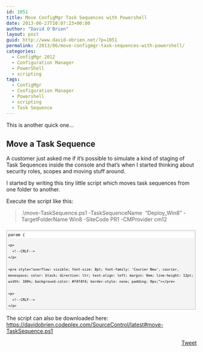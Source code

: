 ```yaml
---
id: 1051
title: Move ConfigMgr Task Sequences with Powershell
date: 2013-06-27T10:07:23+00:00
author: "David O'Brien"
layout: post
guid: http://www.david-obrien.net/?p=1051
permalink: /2013/06/move-configmgr-task-sequences-with-powershell/
categories:
  - ConfigMgr 2012
  - Configuration Manager
  - PowerShell
  - scripting
tags:
  - ConfigMgr
  - Configuration Manager
  - Powershell
  - scripting
  - Task Sequence
---
```

This is another quick one…

## Move a Task Sequence

A customer just asked me if it’s possible to simulate a kind of staging of Task Sequences inside the console and that’s when I started thinking about security roles, scopes and moving stuff around.

I started by writing this tiny little script which moves task sequences from one folder to another.

Execute the script like this:

> .\move-TaskSequence.ps1 -TaskSequenceName  &#8220;Deploy_Win8&#8221; -TargetFolderName Win8 -SiteCode PR1 -CMProvider cm12

<div id="codeSnippetWrapper" style="overflow: auto; cursor: text; font-size: 8pt; font-family: 'Courier New', courier, monospace; direction: ltr; text-align: left; margin: 20px 0px 10px; line-height: 12pt; max-height: 200px; width: 97.5%; background-color: #f4f4f4; border: silver 1px solid; padding: 4px;">
  <div id="codeSnippet" style="overflow: visible; font-size: 8pt; font-family: 'Courier New', courier, monospace; color: black; direction: ltr; text-align: left; line-height: 12pt; width: 100%; background-color: #f4f4f4; border-style: none; padding: 0px;">
    <pre style="overflow: visible; font-size: 8pt; font-family: 'Courier New', courier, monospace; color: black; direction: ltr; text-align: left; margin: 0em; line-height: 12pt; width: 100%; background-color: white; border-style: none; padding: 0px;">param (</pre>
    
    <p>
      <!--CRLF-->
    </p>
    
    <pre style="overflow: visible; font-size: 8pt; font-family: 'Courier New', courier, monospace; color: black; direction: ltr; text-align: left; margin: 0em; line-height: 12pt; width: 100%; background-color: #f4f4f4; border-style: none; padding: 0px;"></pre>
    
    <p>
      <!--CRLF-->
    </p>
    
    <pre style="overflow: visible; font-size: 8pt; font-family: 'Courier New', courier, monospace; color: black; direction: ltr; text-align: left; margin: 0em; line-height: 12pt; width: 100%; background-color: white; border-style: none; padding: 0px;">[<span style="color: #0000ff;">string</span>]$TaskSequenceName,</pre>
    
    <p>
      <!--CRLF-->
    </p>
    
    <pre style="overflow: visible; font-size: 8pt; font-family: 'Courier New', courier, monospace; color: black; direction: ltr; text-align: left; margin: 0em; line-height: 12pt; width: 100%; background-color: #f4f4f4; border-style: none; padding: 0px;">[<span style="color: #0000ff;">string</span>]$TargetFolderName,</pre>
    
    <p>
      <!--CRLF-->
    </p>
    
    <pre style="overflow: visible; font-size: 8pt; font-family: 'Courier New', courier, monospace; color: black; direction: ltr; text-align: left; margin: 0em; line-height: 12pt; width: 100%; background-color: white; border-style: none; padding: 0px;">[<span style="color: #0000ff;">string</span>]$SiteCode,</pre>
    
    <p>
      <!--CRLF-->
    </p>
    
    <pre style="overflow: visible; font-size: 8pt; font-family: 'Courier New', courier, monospace; color: black; direction: ltr; text-align: left; margin: 0em; line-height: 12pt; width: 100%; background-color: #f4f4f4; border-style: none; padding: 0px;">[<span style="color: #0000ff;">string</span>]$CMProvider</pre>
    
    <p>
      <!--CRLF-->
    </p>
    
    <pre style="overflow: visible; font-size: 8pt; font-family: 'Courier New', courier, monospace; color: black; direction: ltr; text-align: left; margin: 0em; line-height: 12pt; width: 100%; background-color: white; border-style: none; padding: 0px;">)</pre>
    
    <p>
      <!--CRLF-->
    </p>
    
    <pre style="overflow: visible; font-size: 8pt; font-family: 'Courier New', courier, monospace; color: black; direction: ltr; text-align: left; margin: 0em; line-height: 12pt; width: 100%; background-color: #f4f4f4; border-style: none; padding: 0px;"></pre>
    
    <p>
      <!--CRLF-->
    </p>
    
    <pre style="overflow: visible; font-size: 8pt; font-family: 'Courier New', courier, monospace; color: black; direction: ltr; text-align: left; margin: 0em; line-height: 12pt; width: 100%; background-color: white; border-style: none; padding: 0px;">[int]$ObjectID = 20</pre>
    
    <p>
      <!--CRLF-->
    </p>
    
    <pre style="overflow: visible; font-size: 8pt; font-family: 'Courier New', courier, monospace; color: black; direction: ltr; text-align: left; margin: 0em; line-height: 12pt; width: 100%; background-color: #f4f4f4; border-style: none; padding: 0px;">[<span style="color: #0000ff;">string</span>]$TaskSequence = <span style="color: #006080;">""</span></pre>
    
    <p>
      <!--CRLF-->
    </p>
    
    <pre style="overflow: visible; font-size: 8pt; font-family: 'Courier New', courier, monospace; color: black; direction: ltr; text-align: left; margin: 0em; line-height: 12pt; width: 100%; background-color: white; border-style: none; padding: 0px;">$TaskSequence = (<span style="color: #0000ff;">Get</span>-WmiObject -<span style="color: #0000ff;">Class</span> SMS_TaskSequencePackage -<span style="color: #0000ff;">Namespace</span> root\sms\site_$SiteCode -Filter <span style="color: #006080;">"Name = '$($TaskSequenceName)'"</span> -ComputerName $CMProvider).PackageID</pre>
    
    <p>
      <!--CRLF-->
    </p>
    
    <pre style="overflow: visible; font-size: 8pt; font-family: 'Courier New', courier, monospace; color: black; direction: ltr; text-align: left; margin: 0em; line-height: 12pt; width: 100%; background-color: #f4f4f4; border-style: none; padding: 0px;">[int]$SourceFolder = (<span style="color: #0000ff;">Get</span>-WmiObject -<span style="color: #0000ff;">Class</span> SMS_ObjectContainerItem -<span style="color: #0000ff;">Namespace</span> root\sms\site_$SiteCode -Filter <span style="color: #006080;">"InstanceKey = '$($TaskSequence)'"</span> -ComputerName $CMProvider).ContainerNodeID</pre>
    
    <p>
      <!--CRLF-->
    </p>
    
    <pre style="overflow: visible; font-size: 8pt; font-family: 'Courier New', courier, monospace; color: black; direction: ltr; text-align: left; margin: 0em; line-height: 12pt; width: 100%; background-color: white; border-style: none; padding: 0px;">[int]$TargetFolder = (<span style="color: #0000ff;">Get</span>-WmiObject -<span style="color: #0000ff;">Class</span> SMS_ObjectContainerNode -<span style="color: #0000ff;">Namespace</span> root\sms\site_$SiteCode -Filter <span style="color: #006080;">"ObjectType = '20' and Name = '$($TargetFolderName)'"</span> -ComputerName $CMProvider).ContainerNodeID</pre>
    
    <p>
      <!--CRLF-->
    </p>
    
    <pre style="overflow: visible; font-size: 8pt; font-family: 'Courier New', courier, monospace; color: black; direction: ltr; text-align: left; margin: 0em; line-height: 12pt; width: 100%; background-color: #f4f4f4; border-style: none; padding: 0px;"></pre>
    
    <p>
      <!--CRLF-->
    </p>
    
    <pre style="overflow: visible; font-size: 8pt; font-family: 'Courier New', courier, monospace; color: black; direction: ltr; text-align: left; margin: 0em; line-height: 12pt; width: 100%; background-color: white; border-style: none; padding: 0px;">$Parameters = ([wmiclass]<span style="color: #006080;">"\\$($CMProvider)\root\SMS\Site_$($SiteCode):SMS_ObjectContainerItem"</span>).psbase.GetMethodParameters(<span style="color: #006080;">"MoveMembers"</span>)</pre>
    
    <p>
      <!--CRLF-->
    </p>
    
    <pre style="overflow: visible; font-size: 8pt; font-family: 'Courier New', courier, monospace; color: black; direction: ltr; text-align: left; margin: 0em; line-height: 12pt; width: 100%; background-color: #f4f4f4; border-style: none; padding: 0px;"></pre>
    
    <p>
      <!--CRLF-->
    </p>
    
    <pre style="overflow: visible; font-size: 8pt; font-family: 'Courier New', courier, monospace; color: black; direction: ltr; text-align: left; margin: 0em; line-height: 12pt; width: 100%; background-color: white; border-style: none; padding: 0px;"></pre>
    
    <p>
      <!--CRLF-->
    </p>
    
    <pre style="overflow: visible; font-size: 8pt; font-family: 'Courier New', courier, monospace; color: black; direction: ltr; text-align: left; margin: 0em; line-height: 12pt; width: 100%; background-color: #f4f4f4; border-style: none; padding: 0px;">$Parameters.ObjectType = $ObjectID</pre>
    
    <p>
      <!--CRLF-->
    </p>
    
    <pre style="overflow: visible; font-size: 8pt; font-family: 'Courier New', courier, monospace; color: black; direction: ltr; text-align: left; margin: 0em; line-height: 12pt; width: 100%; background-color: white; border-style: none; padding: 0px;">$Parameters.ContainerNodeID = $SourceFolder</pre>
    
    <p>
      <!--CRLF-->
    </p>
    
    <pre style="overflow: visible; font-size: 8pt; font-family: 'Courier New', courier, monospace; color: black; direction: ltr; text-align: left; margin: 0em; line-height: 12pt; width: 100%; background-color: #f4f4f4; border-style: none; padding: 0px;">$Parameters.TargetContainerNodeID = $TargetFolder</pre>
    
    <p>
      <!--CRLF-->
    </p>
    
    <pre style="overflow: visible; font-size: 8pt; font-family: 'Courier New', courier, monospace; color: black; direction: ltr; text-align: left; margin: 0em; line-height: 12pt; width: 100%; background-color: white; border-style: none; padding: 0px;">$Parameters.InstanceKeys = $TaskSequence</pre>
    
    <p>
      <!--CRLF-->
    </p>
    
    <pre style="overflow: visible; font-size: 8pt; font-family: 'Courier New', courier, monospace; color: black; direction: ltr; text-align: left; margin: 0em; line-height: 12pt; width: 100%; background-color: #f4f4f4; border-style: none; padding: 0px;"></pre>
    
    <p>
      <!--CRLF-->
    </p>
    
    <pre style="overflow: visible; font-size: 8pt; font-family: 'Courier New', courier, monospace; color: black; direction: ltr; text-align: left; margin: 0em; line-height: 12pt; width: 100%; background-color: white; border-style: none; padding: 0px;"><span style="color: #0000ff;">try</span> {</pre>
    
    <p>
      <!--CRLF-->
    </p>
    
    <pre style="overflow: visible; font-size: 8pt; font-family: 'Courier New', courier, monospace; color: black; direction: ltr; text-align: left; margin: 0em; line-height: 12pt; width: 100%; background-color: #f4f4f4; border-style: none; padding: 0px;">        $Output = ([wmiclass]<span style="color: #006080;">"\\$($CMProvider)\root\SMS\Site_$($SiteCode):SMS_ObjectContainerItem"</span>).psbase.InvokeMethod(<span style="color: #006080;">"MoveMembers"</span>,$Parameters,$null)</pre>
    
    <p>
      <!--CRLF-->
    </p>
    
    <pre style="overflow: visible; font-size: 8pt; font-family: 'Courier New', courier, monospace; color: black; direction: ltr; text-align: left; margin: 0em; line-height: 12pt; width: 100%; background-color: white; border-style: none; padding: 0px;">        <span style="color: #0000ff;">if</span> ($Output.ReturnValue -eq <span style="color: #006080;">"0"</span>)</pre>
    
    <p>
      <!--CRLF-->
    </p>
    
    <pre style="overflow: visible; font-size: 8pt; font-family: 'Courier New', courier, monospace; color: black; direction: ltr; text-align: left; margin: 0em; line-height: 12pt; width: 100%; background-color: #f4f4f4; border-style: none; padding: 0px;">            {</pre>
    
    <p>
      <!--CRLF-->
    </p>
    
    <pre style="overflow: visible; font-size: 8pt; font-family: 'Courier New', courier, monospace; color: black; direction: ltr; text-align: left; margin: 0em; line-height: 12pt; width: 100%; background-color: white; border-style: none; padding: 0px;">                Write-Host <span style="color: #006080;">"Task Sequence $($TaskSequence) successfully moved to Folder $($TargetFolderName)."</span></pre>
    
    <p>
      <!--CRLF-->
    </p>
    
    <pre style="overflow: visible; font-size: 8pt; font-family: 'Courier New', courier, monospace; color: black; direction: ltr; text-align: left; margin: 0em; line-height: 12pt; width: 100%; background-color: #f4f4f4; border-style: none; padding: 0px;">            }</pre>
    
    <p>
      <!--CRLF-->
    </p>
    
    <pre style="overflow: visible; font-size: 8pt; font-family: 'Courier New', courier, monospace; color: black; direction: ltr; text-align: left; margin: 0em; line-height: 12pt; width: 100%; background-color: white; border-style: none; padding: 0px;">    }</pre>
    
    <p>
      <!--CRLF-->
    </p>
    
    <pre style="overflow: visible; font-size: 8pt; font-family: 'Courier New', courier, monospace; color: black; direction: ltr; text-align: left; margin: 0em; line-height: 12pt; width: 100%; background-color: #f4f4f4; border-style: none; padding: 0px;"><span style="color: #0000ff;">catch</span> [Exception]</pre>
    
    <p>
      <!--CRLF-->
    </p>
    
    <pre style="overflow: visible; font-size: 8pt; font-family: 'Courier New', courier, monospace; color: black; direction: ltr; text-align: left; margin: 0em; line-height: 12pt; width: 100%; background-color: white; border-style: none; padding: 0px;">    {</pre>
    
    <p>
      <!--CRLF-->
    </p>
    
    <pre style="overflow: visible; font-size: 8pt; font-family: 'Courier New', courier, monospace; color: black; direction: ltr; text-align: left; margin: 0em; line-height: 12pt; width: 100%; background-color: #f4f4f4; border-style: none; padding: 0px;">        Write-<span style="color: #0000ff;">Error</span> -Message <span style="color: #006080;">"Something went wrong."</span></pre>
    
    <p>
      <!--CRLF-->
    </p>
    
    <pre style="overflow: visible; font-size: 8pt; font-family: 'Courier New', courier, monospace; color: black; direction: ltr; text-align: left; margin: 0em; line-height: 12pt; width: 100%; background-color: white; border-style: none; padding: 0px;">    }</pre>
    
    <p>
      <!--CRLF-->
    </p>
  </div>
</div>

The script can also be downloaded here: <a href="https://davidobrien.codeplex.com/SourceControl/latest#move-TaskSequence.ps1" onclick="_gaq.push(['_trackEvent', 'outbound-article', 'https://davidobrien.codeplex.com/SourceControl/latest#move-TaskSequence.ps1', 'https://davidobrien.codeplex.com/SourceControl/latest#move-TaskSequence.ps1']);" >https://davidobrien.codeplex.com/SourceControl/latest#move-TaskSequence.ps1</a> 

<div style="float: right; margin-left: 10px;">
  <a href="https://twitter.com/share" onclick="_gaq.push(['_trackEvent', 'outbound-article', 'https://twitter.com/share', 'Tweet']);" class="twitter-share-button" data-hashtags="ConfigMgr,Configuration+Manager,Powershell,scripting,Task+Sequence" data-count="vertical" data-url="http://www.david-obrien.net/2013/06/move-configmgr-task-sequences-with-powershell/">Tweet</a>
</div>
